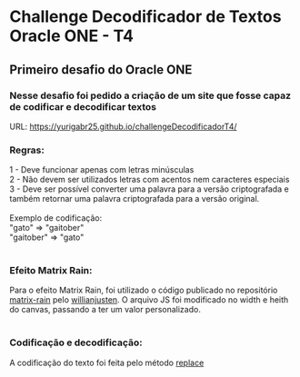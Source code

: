 # Challenge Decodificador de Textos Oracle ONE - T4
## Primeiro desafio do Oracle ONE
<h3> Nesse desafio foi pedido a criação de um site que fosse capaz de codificar e decodificar textos</h3>

URL: https://yurigabr25.github.io/challengeDecodificadorT4/

<h3>Regras:</h3>
1 - Deve funcionar apenas com letras minúsculas<br>
2 - Não devem ser utilizados letras com acentos nem caracteres especiais<br>
3 - Deve ser possível converter uma palavra para a versão criptografada e também retornar uma palavra criptografada para a versão original.
<br><br>
Exemplo de codificação:
<br>
"gato" => "gaitober"
<br>
"gaitober" => "gato"
<br><br>

<h3>Efeito Matrix Rain:</h3>
Para o efeito Matrix Rain, foi utilizado o código publicado no repositório <a href="https://github.com/willianjusten/labs/blob/main/matrix-rain/index.html" target="_blank">matrix-rain</a>
pelo <a href="https://github.com/willianjusten" target="_blank">willianjusten</a>.
O arquivo JS foi modificado no width e heith do canvas, passando a ter um valor personalizado.
<br><br>

<h3>Codificação e decodificação:</h3>
A codificação do texto foi feita pelo método <a href="https://developer.mozilla.org/en-US/docs/Web/JavaScript/Reference/Global_Objects/String/replace" target="_blank">replace</a>


